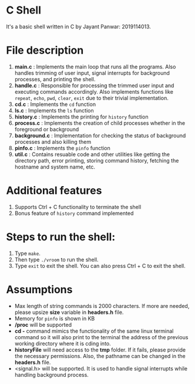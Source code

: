 # C Shell

It's a basic shell written in C by Jayant Panwar: 2019114013.

# File description

1. **main.c** : Implements the main loop that runs all the programs. Also handles trimming of user input, signal interrupts for background processes, and printing the shell.
2. **handle.c** : Responsible for processing the trimmed user input and executing commands accordingly. Also implements functions like `repeat`, `echo`, `pwd`, `clear`, `exit` due to their trivial implementation.
3. **cd.c** : Implements the `cd` function
4. **ls.c** : Implements the `ls` function
5. **history.c** : Implements the printing for `history` function
6. **process.c** : Implements the creation of child processes whether in the foreground or background
7. **background.c** : Implementation for checking the status of background processes and also killing them
8. **pinfo.c** : Implements the `pinfo` function
9. **util.c** : Contains resuable code and other utilities like getting the directory path, error printing, storing command history, fetching the hostname and system name, etc.

# Additional features

1. Supports Ctrl + C functionality to terminate the shell
2. Bonus feature of `history` command implemented

# Steps to run the shell:

1. Type `make`.
2. Then type `./vroom` to run the shell.
3. Type `exit` to exit the shell. You can also press Ctrl + C to exit the shell.

# Assumptions

- Max length of string commands is 2000 characters. If more are needed, please upsize **size** variable in **headers.h** file.
- Memory for `pinfo` is shown in KB
- **/proc** will be supported
- **cd -** command mimics the functionality of the same linux terminal command so it will also print to the terminal the address of the previous working directory where it is cding into.
- **historyFile** will need access to the **tmp** folder. If it fails, please provide the necessary permissions. Also, the pathname can be changed in the **headers.h** file.
- <signal.h> will be supported. It is used to handle signal interrupts while handling background process.
